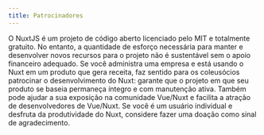 ```yaml
---
title: Patrocinadores 
---
```

O NuxtJS é um projeto de código aberto licenciado pelo MIT e totalmente gratuito.
No entanto, a quantidade de esforço necessária para manter e desenvolver novos recursos para o projeto não é sustentável sem o apoio financeiro adequado.
Se você administra uma empresa e está usando o Nuxt em um produto que gera receita, faz sentido para os coleusócios patrocinar o desenvolvimento do Nuxt: garante que o projeto em que seu produto se baseia permaneça íntegro e com manutenção ativa. Também pode ajudar a sua exposição na comunidade Vue/Nuxt e facilita a atração de desenvolvedores de Vue/Nuxt.
Se você é um usuário individual e desfruta da produtividade do Nuxt, considere fazer uma doação como sinal de agradecimento.